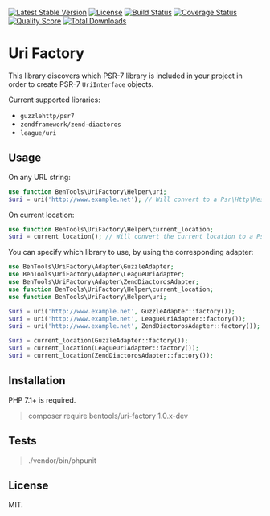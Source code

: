 [![Latest Stable Version](https://poser.pugx.org/bentools/uri-factory/v/stable)](https://packagist.org/packages/bentools/uri-factory)
[![License](https://poser.pugx.org/bentools/uri-factory/license)](https://packagist.org/packages/bentools/uri-factory)
[![Build Status](https://img.shields.io/travis/bpolaszek/uri-factory/master.svg?style=flat-square)](https://travis-ci.org/bpolaszek/uri-factory)
[![Coverage Status](https://coveralls.io/repos/github/bpolaszek/uri-factory/badge.svg?branch=master)](https://coveralls.io/github/bpolaszek/uri-factory?branch=master)
[![Quality Score](https://img.shields.io/scrutinizer/g/bpolaszek/uri-factory.svg?style=flat-square)](https://scrutinizer-ci.com/g/bpolaszek/uri-factory)
[![Total Downloads](https://poser.pugx.org/bentools/uri-factory/downloads)](https://packagist.org/packages/bentools/uri-factory)

# Uri Factory

This library discovers which PSR-7 library is included in your project in order to create PSR-7 `UriInterface` objects.

Current supported libraries:

* `guzzlehttp/psr7`
* `zendframework/zend-diactoros`
* `league/uri`

## Usage

On any URL string:
```php
use function BenTools\UriFactory\Helper\uri;
$uri = uri('http://www.example.net'); // Will convert to a Psr\Http\Message\UriInterface instance
```

On current location:
```php
use function BenTools\UriFactory\Helper\current_location;
$uri = current_location(); // Will convert the current location to a Psr\Http\Message\UriInterface instance
```

You can specify which library to use, by using the corresponding adapter:
```php
use BenTools\UriFactory\Adapter\GuzzleAdapter;
use BenTools\UriFactory\Adapter\LeagueUriAdapter;
use BenTools\UriFactory\Adapter\ZendDiactorosAdapter;
use function BenTools\UriFactory\Helper\current_location;
use function BenTools\UriFactory\Helper\uri;

$uri = uri('http://www.example.net', GuzzleAdapter::factory());
$uri = uri('http://www.example.net', LeagueUriAdapter::factory());
$uri = uri('http://www.example.net', ZendDiactorosAdapter::factory());

$uri = current_location(GuzzleAdapter::factory());
$uri = current_location(LeagueUriAdapter::factory());
$uri = current_location(ZendDiactorosAdapter::factory());
```

## Installation

PHP 7.1+ is required.

> composer require bentools/uri-factory 1.0.x-dev

## Tests

> ./vendor/bin/phpunit

## License

MIT.
